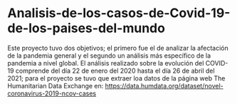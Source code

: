 # Analisis-de-los-casos-de-Covid-19-de-los-paises-del-mundo
Este proyecto tuvo dos objetivos; el primero fue el de analizar la afectación de la pandemia general y el segundo un análisis más específico de la pandemia a nivel global.
El análisis realizado sobre la evolución del COVID-19 comprende del día 22 de enero del 2020 hasta el día 26 de abril del 2021; para el proyecto se tuvo que extraer loa datos de la página web The Humanitarian Data Exchange en: https://data.humdata.org/dataset/novel-coronavirus-2019-ncov-cases

